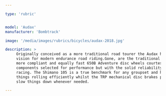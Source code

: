 ```yaml
---

type: 'rubric'


model: 'Audax'
manufacturer: 'Bombtrack'

image: '/media/images/rubrics/bicycles/audax-2018.jpg'

description: >
     Originally conceived as a more traditional road tourer the Audax has been transformed into a 
     vision for modern endurance road riding.Gone, are the traditional 700c wheels in favor of the 
     more compliant and equally fast 650B Adventure disc wheels courtesy of Hunt. The Audax uses 
     components selected for performance but with the solid reliability required for endurance 
     racing. The Shimano 105 is a true benchmark for any groupset and here on the Audax it keeps 
     things rolling efficiently whilst the TRP mechanical disc brakes provide plenty of power to 
     slow things down whenever needed.

---
```

